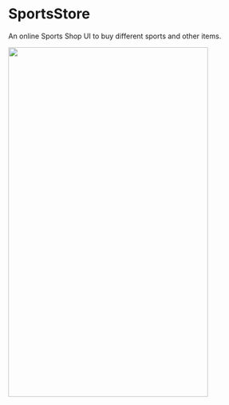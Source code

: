 # SportsStore

An online Sports Shop UI to buy different sports and other items.

<img src="https://user-images.githubusercontent.com/75268931/119701088-9b3d4d80-be71-11eb-9251-519d1b5fd3c7.gif" width=400 height=700>

